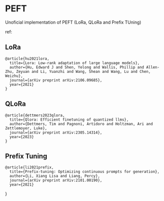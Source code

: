 # PEFT


Unoficial implementation of PEFT (LoRa, QLoRa and Prefix TUning)

ref:
## LoRa
```
@article{hu2021lora,
  title={Lora: Low-rank adaptation of large language models},
  author={Hu, Edward J and Shen, Yelong and Wallis, Phillip and Allen-Zhu, Zeyuan and Li, Yuanzhi and Wang, Shean and Wang, Lu and Chen, Weizhu},
  journal={arXiv preprint arXiv:2106.09685},
  year={2021}
}
```
## QLoRa
```
@article{dettmers2023qlora,
  title={Qlora: Efficient finetuning of quantized llms},
  author={Dettmers, Tim and Pagnoni, Artidoro and Holtzman, Ari and Zettlemoyer, Luke},
  journal={arXiv preprint arXiv:2305.14314},
  year={2023}
}
```
## Prefix Tuning
```
@article{li2021prefix,
  title={Prefix-tuning: Optimizing continuous prompts for generation},
  author={Li, Xiang Lisa and Liang, Percy},
  journal={arXiv preprint arXiv:2101.00190},
  year={2021}
```
}


